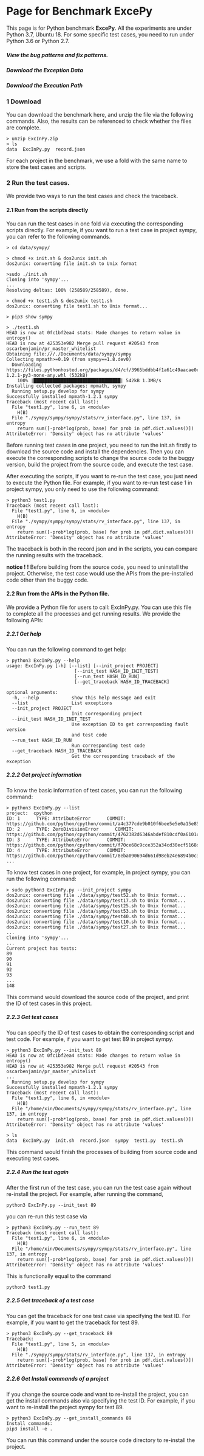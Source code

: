 # Page for Benchmark **ExcePy**
This page is for Python benchmark **ExcePy**.
All the experiments are under Python 3.7, Ubuntu 18.
For some specific test cases, you need to run under Python 3.6 or Python 2.7.

##### View the bug patterns and fix patterns.
##### Download the Exception Data
##### Download the Execution Path

### 1 Download
You can download the benchmark here, and unzip the file via the following commands. Also, the results can be referenced to check whether the files are complete.
```
> unzip ExcInPy.zip
> ls
data  ExcInPy.py  record.json
```

For each project in the benchmark, we use a fold with the same name to store the test cases and scripts.

### 2 Run the test cases.
We provide two ways to run the test cases and check the traceback.

#### 2.1 Run from the scripts directly
You can run the test cases in one fold via executing the corresponding scripts directly. For example, if you want to run a test case in project sympy, you can refer to the following commands.
```
> cd data/sympy/

> chmod +x init.sh & dos2unix init.sh
dos2unix: converting file init.sh to Unix format

>sudo ./init.sh
Cloning into 'sympy'...
...
Resolving deltas: 100% (258589/258589), done.

> chmod +x test1.sh & dos2unix test1.sh
dos2unix: converting file test1.sh to Unix format...

> pip3 show sympy

> ./test1.sh
HEAD is now at 0fc1bf2ea4 stats: Made changes to return value in entropy()
HEAD is now at 425353e982 Merge pull request #20543 from oscarbenjamin/pr_master_whitelist
Obtaining file:///./Documents/data/sympy/sympy
Collecting mpmath>=0.19 (from sympy==1.8.dev0)
  Downloading https://files.pythonhosted.org/packages/d4/cf/3965bddbb4f1a61c49aacae0e78fd1fe36b5dc36c797b31f30cf07dcbbb7/mpmath-1.2.1-py3-none-any.whl (532kB)
    100% |████████████████████████████████| 542kB 1.3MB/s 
Installing collected packages: mpmath, sympy
  Running setup.py develop for sympy
Successfully installed mpmath-1.2.1 sympy
Traceback (most recent call last):
  File "test1.py", line 6, in <module>
    H(B)
  File "./sympy/sympy/sympy/stats/rv_interface.py", line 137, in entropy
    return sum([-prob*log(prob, base) for prob in pdf.dict.values()])
AttributeError: 'Density' object has no attribute 'values'
```
Before running test cases in one project, you need to run the init.sh firstly to download the source code and install the dependencies. Then you can execute the corresponding scripts to change the source code to the buggy version, build the project from the source code, and execute the test case.

After executing the scripts, if you want to re-run the test case, you just need to execute the Python file. For example, if you want to re-run test case 1 in project sympy, you only need to use the following command:
```
> python3 test1.py
Traceback (most recent call last):
  File "test1.py", line 6, in <module>
    H(B)
  File "./sympy/sympy/sympy/stats/rv_interface.py", line 137, in entropy
    return sum([-prob*log(prob, base) for prob in pdf.dict.values()])
AttributeError: 'Density' object has no attribute 'values'
```
The traceback is both in the record.json and in the scripts, you can compare the running results with the traceback.

**notice ! !**
Before building from the source code, you need to uninstall the project. Otherwise, the test case would use the APIs from the pre-installed code other than the buggy code.

#### 2.2 Run from the APIs in the Python file.
We provide a Python file for users to call: ExcInPy.py. You can use this file to complete all the processes and get running results. We provide the following APIs:

##### 2.2.1 Get help
You can run the following command to get help:
```
> python3 ExcInPy.py --help
usage: ExcInPy.py [-h] [--list] [--init_project PROJECT]
                         [--init_test HASH_ID_INIT_TEST]
                         [--run_test HASH_ID_RUN]
                         [--get_traceback HASH_ID_TRACEBACK]

optional arguments:
  -h, --help            show this help message and exit
  --list                List exceptions
  --init_project PROJECT
                        Init corresponding project
  --init_test HASH_ID_INIT_TEST
                        Use exception ID to get corresponding fault version
                        and test code
  --run_test HASH_ID_RUN
                        Run corresponding test code
  --get_traceback HASH_ID_TRACEBACK
                        Get the corresponding traceback of the exception

```
##### 2.2.2 Get project information
To know the basic information of test cases, you can run the following command:
```
> python3 ExcInPy.py --list
project:  cpython
ID: 1      TYPE: AttributeError      COMMIT: https://github.com/python/cpython/commit/a4c377cde9b010f6bee5e5e0a15e8545228d31e2
ID: 2      TYPE: ZeroDivisionError      COMMIT: https://github.com/python/cpython/commit/4762382d6346abdef810cdf0a6101cbc1ec5952e
ID: 3      TYPE: AttributeError      COMMIT: https://github.com/python/cpython/commit/f70ce68c9cce352a34cd30ecf5168d93bc379817
ID: 4      TYPE: AttributeError      COMMIT: https://github.com/python/cpython/commit/8eba090694d661d98eb24e6894b0c3e2c5c76ba2
...
```

To know test cases in one project, for example, in project sympy, you can run the following command:
```
> sudo python3 ExcInPy.py --init_project sympy
dos2unix: converting file ./data/sympy/test52.sh to Unix format...
dos2unix: converting file ./data/sympy/test17.sh to Unix format...
dos2unix: converting file ./data/sympy/test25.sh to Unix format...
dos2unix: converting file ./data/sympy/test53.sh to Unix format...
dos2unix: converting file ./data/sympy/test40.sh to Unix format...
dos2unix: converting file ./data/sympy/test10.sh to Unix format...
dos2unix: converting file ./data/sympy/test27.sh to Unix format...
...
Cloning into 'sympy'...
...
Current project has tests: 
89
90
91
92
93
...
148
```
This command would download the source code of the project, and print the ID of test cases in this project.

##### 2.2.3 Get test cases
You can specify the ID of test cases to obtain the corresponding script and test code.
For example, if you want to get test 89 in project sympy.
```
> python3 ExcInPy.py --init_test 89
HEAD is now at 0fc1bf2ea4 stats: Made changes to return value in entropy()
HEAD is now at 425353e982 Merge pull request #20543 from oscarbenjamin/pr_master_whitelist
...
  Running setup.py develop for sympy
Successfully installed mpmath-1.2.1 sympy
Traceback (most recent call last):
  File "test1.py", line 6, in <module>
    H(B)
  File "/home/xin/Documents/sympy/sympy/stats/rv_interface.py", line 137, in entropy
    return sum([-prob*log(prob, base) for prob in pdf.dict.values()])
AttributeError: 'Density' object has no attribute 'values'

> ls
data  ExcInPy.py  init.sh  record.json  sympy  test1.py  test1.sh
```
This command would finish the processes of building from source code and executing test cases. 

##### 2.2.4 Run the test again
After the first run of the test case, you can run the test case again without re-install the project.
For example, after running the command,
```
python3 ExcInPy.py --init_test 89
```
you can re-run this test case via 
```
> python3 ExcInPy.py --run_test 89
Traceback (most recent call last):
  File "test1.py", line 6, in <module>
    H(B)
  File "/home/xin/Documents/sympy/sympy/stats/rv_interface.py", line 137, in entropy
    return sum([-prob*log(prob, base) for prob in pdf.dict.values()])
AttributeError: 'Density' object has no attribute 'values'
```
This is functionally equal to the command
```
python3 test1.py
```

##### 2.2.5 Get traceback of a test case
You can get the traceback for one test case via specifying the test ID.
For example, if you want to get the traceback for test 89.
```
> python3 ExcInPy.py --get_traceback 89
Traceback: 
  File "test1.py", line 5, in <module>
    H(B)
  File "./sympy/sympy/stats/rv_interface.py", line 137, in entropy
    return sum([-prob*log(prob, base) for prob in pdf.dict.values()])
AttributeError: 'Density' object has no attribute 'values'
```

##### 2.2.6 Get Install commands of a project
If you change the source code and want to re-install the project,
you can get the install commands also via specifying the test ID.
For example, if you want to re-install the project sympy for test 89.
```
> python3 ExcInPy.py --get_install_commands 89
Install commands: 
pip3 install -e .
```
You can run this command under the source code directory to re-install the project.